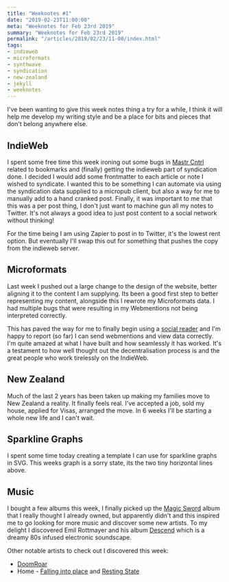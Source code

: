 ```yaml
---
title: "Weeknotes #1"
date: "2019-02-23T11:00:00"
meta: "Weeknotes for Feb 23rd 2019"
summary: "Weeknotes for Feb 23rd 2019"
permalink: "/articles/2019/02/23/11-00/index.html"
tags:
- indieweb
- microformats
- synthwave
- syndication
- new-zealand
- jekyll
- weeknotes
---
```


I've been wanting to give this week notes thing a try for a while, I think it will help me develop my writing style and be a place for bits and pieces that don't belong anywhere else.

## IndieWeb

I spent some free time this week ironing out some bugs in [Mastr Cntrl](https://github.com/vipickering/mastr-cntrl) related to bookmarks and (finally) getting the indieweb part of syndication done.
I decided I would add some frontmatter to each article or note I wished to syndicate. I wanted this to be something I can automate via using the syndication data supplied to a micropub client, but also a way for me to manually add to a hand cranked post. Finally, it was important to me that this was a per post thing, I don't just want to machine gun all my notes to Twitter. It's not always a good idea to just post content to a social network without thinking!

For the time being I am using Zapier to post in to Twitter, it's the lowest rent option. But eventually I'll swap this out for something that pushes the copy from the indieweb server.

## Microformats

Last week I pushed out a large change to the design of the website, better aligning it to the content I am supplying. Its been a good first step to better representing my content, alongside this I rewrote my Microformats data. I had multiple bugs that were resulting in my Webmentions not being interpreted correctly.

This has paved the way for me to finally begin using a [social reader](https://indieweb.org/reader) and I'm happy to report (so far) I can send webmentions and view data correctly. I'm quite amazed at what I have built and how seamlessly it has worked. It's a testament to how well thought out the decentralisation process is and the great people who work tirelessly on the IndieWeb.

## New Zealand

Much of the last 2 years has been taken up making my families move to New Zealand a reality. It finally feels real. I've accepted a job, sold my house, applied for Visas, arranged the move. In 6 weeks I'll be starting a whole new life and I can't wait.

## Sparkline Graphs

I spent some time today creating a template I can use for sparkline graphs in SVG. This weeks graph is a sorry state, its the two tiny horizontal lines above.

## Music

I bought a few albums this week, I finally picked up the [Magic Sword](https://magic-sword.bandcamp.com/album/volume-1) album that I really thought I already owned, but apparently didn't and this inspired me to go looking for more music and discover some new artists. To my delight I discovered Emil Rottmayer and his album [Descend](https://dreamgirlrecords.bandcamp.com/album/descend) which is a dreamy 80s infused electronic soundscape.

Other notable artists to check out I discovered this week:

- [DoomRoar](https://doomroarmusic.bandcamp.com/album/night-stories)
- Home - [Falling into place](https://home96.bandcamp.com/album/falling-into-place) and [Resting State](https://home96.bandcamp.com/album/resting-state)
